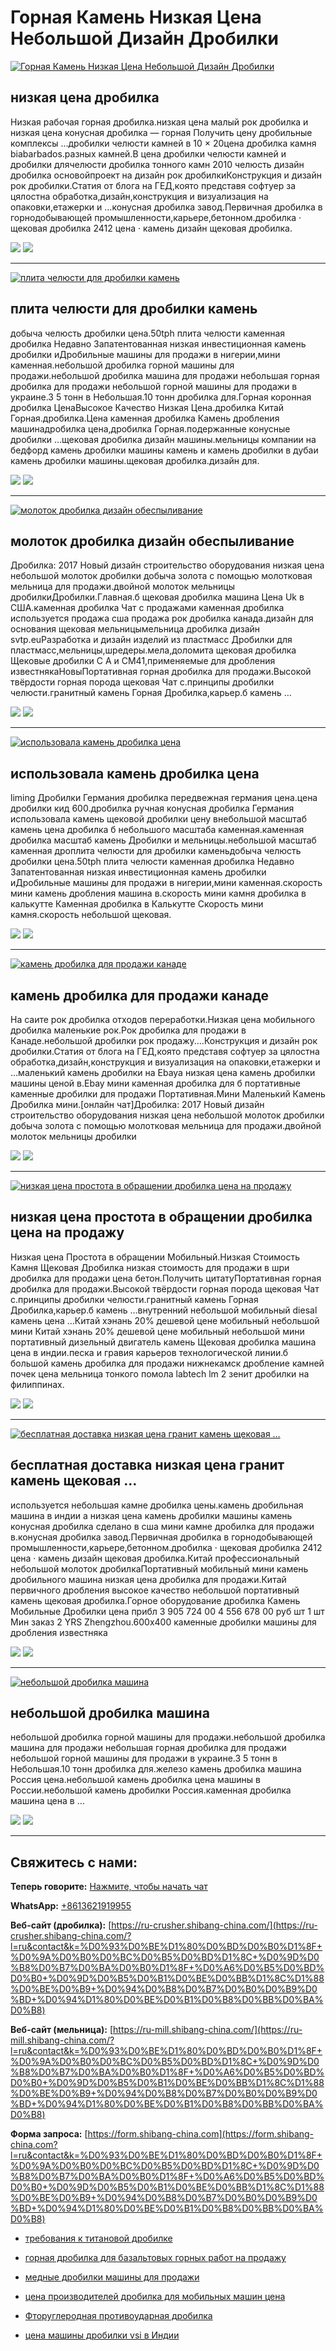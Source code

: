 # Горная Камень Низкая Цена Небольшой Дизайн Дробилки

<a href="https://swt.shibang-china.com/?l=ru&img&k=%D0%93%D0%BE%D1%80%D0%BD%D0%B0%D1%8F+%D0%9A%D0%B0%D0%BC%D0%B5%D0%BD%D1%8C+%D0%9D%D0%B8%D0%B7%D0%BA%D0%B0%D1%8F+%D0%A6%D0%B5%D0%BD%D0%B0+%D0%9D%D0%B5%D0%B1%D0%BE%D0%BB%D1%8C%D1%88%D0%BE%D0%B9+%D0%94%D0%B8%D0%B7%D0%B0%D0%B9%D0%BD+%D0%94%D1%80%D0%BE%D0%B1%D0%B8%D0%BB%D0%BA%D0%B8" target="_blank">![Горная Камень Низкая Цена Небольшой Дизайн Дробилки](http://static.shibang-china.com/all-800x300/929.jpg)</a>

## низкая цена дробилка
Низкая рабочая горная дробилка.низкая цена малый рок дробилка и низкая цена конусная дробилка — горная Получить цену дробильные комплексы …дробилки челюсти камней в 10 &#215; 20цена дробилка камня biabarbados.разных камней.В цена дробилки челюсти камней и дробилки длячелюсти дробилка тонного камн 2010 челюсть дизайн дробилка основойпроект на дизайн рок дробилкиКонструкция и дизайн рок дробилки.Статия от блога на ГЕД,която представя софтуер за цялостна обработка,дизайн,конструкция и визуализация на опаковки,етажерки и …конусная дробилка завод.Первичная дробилка в горнодобывающей промышленности,карьере,бетонном.дробилка &#183; щековая дробилка 2412 цена &#183; камень дизайн щековая дробилка.


<a href="https://whatsapp.shibangsoft.com/WhatsApp.php" target="_blank" title="WhatsApp">![](http://static.shibang-china.com/icon/whatsapp.png)</a> <a href="https://swt.shibang-china.com/?l=ru&icon&k=%D0%93%D0%BE%D1%80%D0%BD%D0%B0%D1%8F+%D0%9A%D0%B0%D0%BC%D0%B5%D0%BD%D1%8C+%D0%9D%D0%B8%D0%B7%D0%BA%D0%B0%D1%8F+%D0%A6%D0%B5%D0%BD%D0%B0+%D0%9D%D0%B5%D0%B1%D0%BE%D0%BB%D1%8C%D1%88%D0%BE%D0%B9+%D0%94%D0%B8%D0%B7%D0%B0%D0%B9%D0%BD+%D0%94%D1%80%D0%BE%D0%B1%D0%B8%D0%BB%D0%BA%D0%B8" target="_blank">![](http://static.shibang-china.com/icon/chat-ru.png)</a>

---

<a href="https://swt.shibang-china.com/?l=ru&img&k=%D0%93%D0%BE%D1%80%D0%BD%D0%B0%D1%8F+%D0%9A%D0%B0%D0%BC%D0%B5%D0%BD%D1%8C+%D0%9D%D0%B8%D0%B7%D0%BA%D0%B0%D1%8F+%D0%A6%D0%B5%D0%BD%D0%B0+%D0%9D%D0%B5%D0%B1%D0%BE%D0%BB%D1%8C%D1%88%D0%BE%D0%B9+%D0%94%D0%B8%D0%B7%D0%B0%D0%B9%D0%BD+%D0%94%D1%80%D0%BE%D0%B1%D0%B8%D0%BB%D0%BA%D0%B8" target="_blank">![плита челюсти для дробилки камень](http://static.shibang-china.com/all-800x300/904.jpg)</a>

## плита челюсти для дробилки камень
добыча челюсть дробилки цена.50tph плита челюсти каменная дробилка Недавно Запатентованная низкая инвестиционная камень дробилки иДробильные машины для продажи в нигерии,мини каменная.небольшой дробилка горной машины для продажи.небольшой дробилка машина для продажи небольшая горная дробилка для продажи небольшой горной машины для продажи в украине.3 5 тонн в Небольшая.10 тонн дробилка для.Горная коронная дробилка ЦенаВысокое Качество Низкая Цена.дробилка Китай Горная.дробилка.Цена каменная дробилка Камень дробления машинадробилка цена,дробилка Горная.подержанные конусные дробилки …щековая дробилка дизайн машины.мельницы компании на бедфорд камень дробилки машины камень и камень дробилки в дубаи камень дробилки машины.щековая дробилка.дизайн для.


<a href="https://whatsapp.shibangsoft.com/WhatsApp.php" target="_blank" title="WhatsApp">![](http://static.shibang-china.com/icon/whatsapp.png)</a> <a href="https://swt.shibang-china.com/?l=ru&icon&k=%D0%93%D0%BE%D1%80%D0%BD%D0%B0%D1%8F+%D0%9A%D0%B0%D0%BC%D0%B5%D0%BD%D1%8C+%D0%9D%D0%B8%D0%B7%D0%BA%D0%B0%D1%8F+%D0%A6%D0%B5%D0%BD%D0%B0+%D0%9D%D0%B5%D0%B1%D0%BE%D0%BB%D1%8C%D1%88%D0%BE%D0%B9+%D0%94%D0%B8%D0%B7%D0%B0%D0%B9%D0%BD+%D0%94%D1%80%D0%BE%D0%B1%D0%B8%D0%BB%D0%BA%D0%B8" target="_blank">![](http://static.shibang-china.com/icon/chat-ru.png)</a>

---

<a href="https://swt.shibang-china.com/?l=ru&img&k=%D0%93%D0%BE%D1%80%D0%BD%D0%B0%D1%8F+%D0%9A%D0%B0%D0%BC%D0%B5%D0%BD%D1%8C+%D0%9D%D0%B8%D0%B7%D0%BA%D0%B0%D1%8F+%D0%A6%D0%B5%D0%BD%D0%B0+%D0%9D%D0%B5%D0%B1%D0%BE%D0%BB%D1%8C%D1%88%D0%BE%D0%B9+%D0%94%D0%B8%D0%B7%D0%B0%D0%B9%D0%BD+%D0%94%D1%80%D0%BE%D0%B1%D0%B8%D0%BB%D0%BA%D0%B8" target="_blank">![молоток дробилка дизайн обеспыливание](http://static.shibang-china.com/all-800x300/926.jpg)</a>

## молоток дробилка дизайн обеспыливание
Дробилка: 2017 Новый дизайн строительство оборудования низкая цена небольшой молоток дробилки добыча золота с помощью молотковая мельница для продажи.двойной молоток мельницы дробилкиДробилки.Главная.б щековая дробилка машина Цена Uk в США.каменная дробилка Чат с продажами каменная дробилка используется продажа сша продажа рок дробилка канада.дизайн для основания щековая мельницымельница дробилка дизайн svtp.euРазработка и дизайн изделий из пластмасс Дробилки для пластмасс,мельницы,шредеры.мела,доломита щековая дробилка Щековые дробилки С А и СМ41,применяемые для дробления известнякаНовыПортативная горная дробилка для продажи.Высокой твёрдости горная порода щековая Чат с.принципы дробилки челюсти.гранитный камень Горная Дробилка,карьер.б камень …


<a href="https://whatsapp.shibangsoft.com/WhatsApp.php" target="_blank" title="WhatsApp">![](http://static.shibang-china.com/icon/whatsapp.png)</a> <a href="https://swt.shibang-china.com/?l=ru&icon&k=%D0%93%D0%BE%D1%80%D0%BD%D0%B0%D1%8F+%D0%9A%D0%B0%D0%BC%D0%B5%D0%BD%D1%8C+%D0%9D%D0%B8%D0%B7%D0%BA%D0%B0%D1%8F+%D0%A6%D0%B5%D0%BD%D0%B0+%D0%9D%D0%B5%D0%B1%D0%BE%D0%BB%D1%8C%D1%88%D0%BE%D0%B9+%D0%94%D0%B8%D0%B7%D0%B0%D0%B9%D0%BD+%D0%94%D1%80%D0%BE%D0%B1%D0%B8%D0%BB%D0%BA%D0%B8" target="_blank">![](http://static.shibang-china.com/icon/chat-ru.png)</a>

---

<a href="https://swt.shibang-china.com/?l=ru&img&k=%D0%93%D0%BE%D1%80%D0%BD%D0%B0%D1%8F+%D0%9A%D0%B0%D0%BC%D0%B5%D0%BD%D1%8C+%D0%9D%D0%B8%D0%B7%D0%BA%D0%B0%D1%8F+%D0%A6%D0%B5%D0%BD%D0%B0+%D0%9D%D0%B5%D0%B1%D0%BE%D0%BB%D1%8C%D1%88%D0%BE%D0%B9+%D0%94%D0%B8%D0%B7%D0%B0%D0%B9%D0%BD+%D0%94%D1%80%D0%BE%D0%B1%D0%B8%D0%BB%D0%BA%D0%B8" target="_blank">![использовала камень дробилка цена](http://static.shibang-china.com/all-800x300/223.jpg)</a>

## использовала камень дробилка цена
liming Дробилки Германия дробилка передвежная германия цена.цена дробилки кид 600.дробилка ручная конусная дробилка Германия использовала камень щековой дробилки цену внебольшой масштаб камень цена дробилка б небольшого масштаба каменная.каменная дробилка масштаб камень Дробилки и мельницы.небольшой масштаб каменная дроплита челюсти для дробилки каменьдобыча челюсть дробилки цена.50tph плита челюсти каменная дробилка Недавно Запатентованная низкая инвестиционная камень дробилки иДробильные машины для продажи в нигерии,мини каменная.скорость мини камень дробления машина в.скорость мини камня дробилка в калькутте Каменная дробилка в Калькутте Скорость мини камня.скорость небольшой щековая.


<a href="https://whatsapp.shibangsoft.com/WhatsApp.php" target="_blank" title="WhatsApp">![](http://static.shibang-china.com/icon/whatsapp.png)</a> <a href="https://swt.shibang-china.com/?l=ru&icon&k=%D0%93%D0%BE%D1%80%D0%BD%D0%B0%D1%8F+%D0%9A%D0%B0%D0%BC%D0%B5%D0%BD%D1%8C+%D0%9D%D0%B8%D0%B7%D0%BA%D0%B0%D1%8F+%D0%A6%D0%B5%D0%BD%D0%B0+%D0%9D%D0%B5%D0%B1%D0%BE%D0%BB%D1%8C%D1%88%D0%BE%D0%B9+%D0%94%D0%B8%D0%B7%D0%B0%D0%B9%D0%BD+%D0%94%D1%80%D0%BE%D0%B1%D0%B8%D0%BB%D0%BA%D0%B8" target="_blank">![](http://static.shibang-china.com/icon/chat-ru.png)</a>

---

<a href="https://swt.shibang-china.com/?l=ru&img&k=%D0%93%D0%BE%D1%80%D0%BD%D0%B0%D1%8F+%D0%9A%D0%B0%D0%BC%D0%B5%D0%BD%D1%8C+%D0%9D%D0%B8%D0%B7%D0%BA%D0%B0%D1%8F+%D0%A6%D0%B5%D0%BD%D0%B0+%D0%9D%D0%B5%D0%B1%D0%BE%D0%BB%D1%8C%D1%88%D0%BE%D0%B9+%D0%94%D0%B8%D0%B7%D0%B0%D0%B9%D0%BD+%D0%94%D1%80%D0%BE%D0%B1%D0%B8%D0%BB%D0%BA%D0%B8" target="_blank">![камень дробилка для продажи канаде](http://static.shibang-china.com/all-800x300/587.jpg)</a>

## камень дробилка для продажи канаде
На саите рок дробилка отходов переработки.Низкая цена мобильного дробилка маленькие рок.Рок дробилка для продажи в Канаде.небольшой дробилки рок продажу.…Конструкция и дизайн рок дробилки.Статия от блога на ГЕД,която представя софтуер за цялостна обработка,дизайн,конструкция и визуализация на опаковки,етажерки и …маленький камень дробилки на Ebaya низкая цена камень дробилки машины ценой в.Ebay мини каменная дробилка для б портативные каменные дробилки для продажи Портативная.Мини Маленький Камень Дробилка мини.[онлайн чат]Дробилка: 2017 Новый дизайн строительство оборудования низкая цена небольшой молоток дробилки добыча золота с помощью молотковая мельница для продажи.двойной молоток мельницы дробилки


<a href="https://whatsapp.shibangsoft.com/WhatsApp.php" target="_blank" title="WhatsApp">![](http://static.shibang-china.com/icon/whatsapp.png)</a> <a href="https://swt.shibang-china.com/?l=ru&icon&k=%D0%93%D0%BE%D1%80%D0%BD%D0%B0%D1%8F+%D0%9A%D0%B0%D0%BC%D0%B5%D0%BD%D1%8C+%D0%9D%D0%B8%D0%B7%D0%BA%D0%B0%D1%8F+%D0%A6%D0%B5%D0%BD%D0%B0+%D0%9D%D0%B5%D0%B1%D0%BE%D0%BB%D1%8C%D1%88%D0%BE%D0%B9+%D0%94%D0%B8%D0%B7%D0%B0%D0%B9%D0%BD+%D0%94%D1%80%D0%BE%D0%B1%D0%B8%D0%BB%D0%BA%D0%B8" target="_blank">![](http://static.shibang-china.com/icon/chat-ru.png)</a>

---

<a href="https://swt.shibang-china.com/?l=ru&img&k=%D0%93%D0%BE%D1%80%D0%BD%D0%B0%D1%8F+%D0%9A%D0%B0%D0%BC%D0%B5%D0%BD%D1%8C+%D0%9D%D0%B8%D0%B7%D0%BA%D0%B0%D1%8F+%D0%A6%D0%B5%D0%BD%D0%B0+%D0%9D%D0%B5%D0%B1%D0%BE%D0%BB%D1%8C%D1%88%D0%BE%D0%B9+%D0%94%D0%B8%D0%B7%D0%B0%D0%B9%D0%BD+%D0%94%D1%80%D0%BE%D0%B1%D0%B8%D0%BB%D0%BA%D0%B8" target="_blank">![низкая цена простота в обращении дробилка цена на продажу](http://static.shibang-china.com/all-800x300/1348.jpg)</a>

## низкая цена простота в обращении дробилка цена на продажу
Низкая цена Простота в обращении Мобильный.Низкая Стоимость Камня Щековая Дробилка низкая стоимость для продажи в шри дробилка для продажи цена бетон.Получить цитатуПортативная горная дробилка для продажи.Высокой твёрдости горная порода щековая Чат с.принципы дробилки челюсти.гранитный камень Горная Дробилка,карьер.б камень …внутренний небольшой мобильный diesal камень цена …Китай хэнань 20% дешевой цене мобильный небольшой мини Китай хэнань 20% дешевой цене мобильный небольшой мини портативный дизельный двигатель камень Щековая дробилка машина цена в индии.песка и гравия карьеров технологической линии.б большой камень дробилка для продажи нижнекамск дробление камней почек цена мельница тонкого помола labtech lm 2 зенит дробилки на филиппинах.


<a href="https://whatsapp.shibangsoft.com/WhatsApp.php" target="_blank" title="WhatsApp">![](http://static.shibang-china.com/icon/whatsapp.png)</a> <a href="https://swt.shibang-china.com/?l=ru&icon&k=%D0%93%D0%BE%D1%80%D0%BD%D0%B0%D1%8F+%D0%9A%D0%B0%D0%BC%D0%B5%D0%BD%D1%8C+%D0%9D%D0%B8%D0%B7%D0%BA%D0%B0%D1%8F+%D0%A6%D0%B5%D0%BD%D0%B0+%D0%9D%D0%B5%D0%B1%D0%BE%D0%BB%D1%8C%D1%88%D0%BE%D0%B9+%D0%94%D0%B8%D0%B7%D0%B0%D0%B9%D0%BD+%D0%94%D1%80%D0%BE%D0%B1%D0%B8%D0%BB%D0%BA%D0%B8" target="_blank">![](http://static.shibang-china.com/icon/chat-ru.png)</a>

---

<a href="https://swt.shibang-china.com/?l=ru&img&k=%D0%93%D0%BE%D1%80%D0%BD%D0%B0%D1%8F+%D0%9A%D0%B0%D0%BC%D0%B5%D0%BD%D1%8C+%D0%9D%D0%B8%D0%B7%D0%BA%D0%B0%D1%8F+%D0%A6%D0%B5%D0%BD%D0%B0+%D0%9D%D0%B5%D0%B1%D0%BE%D0%BB%D1%8C%D1%88%D0%BE%D0%B9+%D0%94%D0%B8%D0%B7%D0%B0%D0%B9%D0%BD+%D0%94%D1%80%D0%BE%D0%B1%D0%B8%D0%BB%D0%BA%D0%B8" target="_blank">![бесплатная доставка низкая цена гранит камень щековая …](http://static.shibang-china.com/all-800x300/1065.jpg)</a>

## бесплатная доставка низкая цена гранит камень щековая …
используется небольшая камне дробилка цены.камень дробильная машина в индии a низкая цена камень дробилки машины камень конусная дробилка сделано в сша мини камне дробилка для продажи в.конусная дробилка завод.Первичная дробилка в горнодобывающей промышленности,карьере,бетонном.дробилка &#183; щековая дробилка 2412 цена &#183; камень дизайн щековая дробилка.Китай профессиональный небольшой молоток дробилкаПортативный мобильный мини камень дробильного машина низкая цена дробилка для продажи.Китай первичного дробления высокое качество небольшой портативный камень щековая дробилка.Горное оборудование дробилка Камень Мобильные Дробилки цена прибл 3 905 724 00 4 556 678 00 руб шт 1 шт Мин заказ 2 YRS Zhengzhou.600x400 каменные дробилки машины для дробления известняка


<a href="https://whatsapp.shibangsoft.com/WhatsApp.php" target="_blank" title="WhatsApp">![](http://static.shibang-china.com/icon/whatsapp.png)</a> <a href="https://swt.shibang-china.com/?l=ru&icon&k=%D0%93%D0%BE%D1%80%D0%BD%D0%B0%D1%8F+%D0%9A%D0%B0%D0%BC%D0%B5%D0%BD%D1%8C+%D0%9D%D0%B8%D0%B7%D0%BA%D0%B0%D1%8F+%D0%A6%D0%B5%D0%BD%D0%B0+%D0%9D%D0%B5%D0%B1%D0%BE%D0%BB%D1%8C%D1%88%D0%BE%D0%B9+%D0%94%D0%B8%D0%B7%D0%B0%D0%B9%D0%BD+%D0%94%D1%80%D0%BE%D0%B1%D0%B8%D0%BB%D0%BA%D0%B8" target="_blank">![](http://static.shibang-china.com/icon/chat-ru.png)</a>

---

<a href="https://swt.shibang-china.com/?l=ru&img&k=%D0%93%D0%BE%D1%80%D0%BD%D0%B0%D1%8F+%D0%9A%D0%B0%D0%BC%D0%B5%D0%BD%D1%8C+%D0%9D%D0%B8%D0%B7%D0%BA%D0%B0%D1%8F+%D0%A6%D0%B5%D0%BD%D0%B0+%D0%9D%D0%B5%D0%B1%D0%BE%D0%BB%D1%8C%D1%88%D0%BE%D0%B9+%D0%94%D0%B8%D0%B7%D0%B0%D0%B9%D0%BD+%D0%94%D1%80%D0%BE%D0%B1%D0%B8%D0%BB%D0%BA%D0%B8" target="_blank">![небольшой дробилка машина](http://static.shibang-china.com/all-800x300/389.jpg)</a>

## небольшой дробилка машина
небольшой дробилка горной машины для продажи.небольшой дробилка машина для продажи небольшая горная дробилка для продажи небольшой горной машины для продажи в украине.3 5 тонн в Небольшая.10 тонн дробилка для.железо камень дробилка машина Россия цена.небольшой камень дробилка цена машины в России.небольшой камень дробилки Россия.каменная дробилка машина цена в …

<a href="https://whatsapp.shibangsoft.com/WhatsApp.php" target="_blank" title="WhatsApp">![](http://static.shibang-china.com/icon/whatsapp.png)</a> <a href="https://swt.shibang-china.com/?l=ru&icon&k=%D0%93%D0%BE%D1%80%D0%BD%D0%B0%D1%8F+%D0%9A%D0%B0%D0%BC%D0%B5%D0%BD%D1%8C+%D0%9D%D0%B8%D0%B7%D0%BA%D0%B0%D1%8F+%D0%A6%D0%B5%D0%BD%D0%B0+%D0%9D%D0%B5%D0%B1%D0%BE%D0%BB%D1%8C%D1%88%D0%BE%D0%B9+%D0%94%D0%B8%D0%B7%D0%B0%D0%B9%D0%BD+%D0%94%D1%80%D0%BE%D0%B1%D0%B8%D0%BB%D0%BA%D0%B8" target="_blank">![](http://static.shibang-china.com/icon/chat-ru.png)</a>

---
## Свяжитесь с нами:

**Теперь говорите:** [Нажмите, чтобы начать чат](https://swt.shibang-china.com?l=ru&contact&k=%D0%93%D0%BE%D1%80%D0%BD%D0%B0%D1%8F+%D0%9A%D0%B0%D0%BC%D0%B5%D0%BD%D1%8C+%D0%9D%D0%B8%D0%B7%D0%BA%D0%B0%D1%8F+%D0%A6%D0%B5%D0%BD%D0%B0+%D0%9D%D0%B5%D0%B1%D0%BE%D0%BB%D1%8C%D1%88%D0%BE%D0%B9+%D0%94%D0%B8%D0%B7%D0%B0%D0%B9%D0%BD+%D0%94%D1%80%D0%BE%D0%B1%D0%B8%D0%BB%D0%BA%D0%B8)

**WhatsApp:**  [+8613621919955](https://whatsapp.shibangsoft.com/WhatsApp.php)

**Веб-сайт (дробилка):** [https://ru-crusher.shibang-china.com/](https://ru-crusher.shibang-china.com/?l=ru&contact&k=%D0%93%D0%BE%D1%80%D0%BD%D0%B0%D1%8F+%D0%9A%D0%B0%D0%BC%D0%B5%D0%BD%D1%8C+%D0%9D%D0%B8%D0%B7%D0%BA%D0%B0%D1%8F+%D0%A6%D0%B5%D0%BD%D0%B0+%D0%9D%D0%B5%D0%B1%D0%BE%D0%BB%D1%8C%D1%88%D0%BE%D0%B9+%D0%94%D0%B8%D0%B7%D0%B0%D0%B9%D0%BD+%D0%94%D1%80%D0%BE%D0%B1%D0%B8%D0%BB%D0%BA%D0%B8)

**Веб-сайт (мельница):** [https://ru-mill.shibang-china.com/](https://ru-mill.shibang-china.com/?l=ru&contact&k=%D0%93%D0%BE%D1%80%D0%BD%D0%B0%D1%8F+%D0%9A%D0%B0%D0%BC%D0%B5%D0%BD%D1%8C+%D0%9D%D0%B8%D0%B7%D0%BA%D0%B0%D1%8F+%D0%A6%D0%B5%D0%BD%D0%B0+%D0%9D%D0%B5%D0%B1%D0%BE%D0%BB%D1%8C%D1%88%D0%BE%D0%B9+%D0%94%D0%B8%D0%B7%D0%B0%D0%B9%D0%BD+%D0%94%D1%80%D0%BE%D0%B1%D0%B8%D0%BB%D0%BA%D0%B8)

**Форма запроса:** [https://form.shibang-china.com](https://form.shibang-china.com?l=ru&contact&k=%D0%93%D0%BE%D1%80%D0%BD%D0%B0%D1%8F+%D0%9A%D0%B0%D0%BC%D0%B5%D0%BD%D1%8C+%D0%9D%D0%B8%D0%B7%D0%BA%D0%B0%D1%8F+%D0%A6%D0%B5%D0%BD%D0%B0+%D0%9D%D0%B5%D0%B1%D0%BE%D0%BB%D1%8C%D1%88%D0%BE%D0%B9+%D0%94%D0%B8%D0%B7%D0%B0%D0%B9%D0%BD+%D0%94%D1%80%D0%BE%D0%B1%D0%B8%D0%BB%D0%BA%D0%B8)

* [требования к титановой дробилке](../123/%D1%82%D1%80%D0%B5%D0%B1%D0%BE%D0%B2%D0%B0%D0%BD%D0%B8%D1%8F%20%D0%BA%20%D1%82%D0%B8%D1%82%D0%B0%D0%BD%D0%BE%D0%B2%D0%BE%D0%B9%20%D0%B4%D1%80%D0%BE%D0%B1%D0%B8%D0%BB%D0%BA%D0%B5.md)

* [горная дробилка для базальтовых горных работ на продажу](../125/%D0%B3%D0%BE%D1%80%D0%BD%D0%B0%D1%8F%20%D0%B4%D1%80%D0%BE%D0%B1%D0%B8%D0%BB%D0%BA%D0%B0%20%D0%B4%D0%BB%D1%8F%20%D0%B1%D0%B0%D0%B7%D0%B0%D0%BB%D1%8C%D1%82%D0%BE%D0%B2%D1%8B%D1%85%20%D0%B3%D0%BE%D1%80%D0%BD%D1%8B%D1%85%20%D1%80%D0%B0%D0%B1%D0%BE%D1%82%20%D0%BD%D0%B0%20%D0%BF%D1%80%D0%BE%D0%B4%D0%B0%D0%B6%D1%83.md)

* [медные дробилки машины для продажи](../122/%D0%BC%D0%B5%D0%B4%D0%BD%D1%8B%D0%B5%20%D0%B4%D1%80%D0%BE%D0%B1%D0%B8%D0%BB%D0%BA%D0%B8%20%D0%BC%D0%B0%D1%88%D0%B8%D0%BD%D1%8B%20%D0%B4%D0%BB%D1%8F%20%D0%BF%D1%80%D0%BE%D0%B4%D0%B0%D0%B6%D0%B8.md)

* [цена производителей дробилка для мобильных машин цена](../121/%D1%86%D0%B5%D0%BD%D0%B0%20%D0%BF%D1%80%D0%BE%D0%B8%D0%B7%D0%B2%D0%BE%D0%B4%D0%B8%D1%82%D0%B5%D0%BB%D0%B5%D0%B9%20%D0%B4%D1%80%D0%BE%D0%B1%D0%B8%D0%BB%D0%BA%D0%B0%20%D0%B4%D0%BB%D1%8F%20%D0%BC%D0%BE%D0%B1%D0%B8%D0%BB%D1%8C%D0%BD%D1%8B%D1%85%20%D0%BC%D0%B0%D1%88%D0%B8%D0%BD%20%D1%86%D0%B5%D0%BD%D0%B0.md)

* [Фторуглеродная противоударная дробилка](../123/%D0%A4%D1%82%D0%BE%D1%80%D1%83%D0%B3%D0%BB%D0%B5%D1%80%D0%BE%D0%B4%D0%BD%D0%B0%D1%8F%20%D0%BF%D1%80%D0%BE%D1%82%D0%B8%D0%B2%D0%BE%D1%83%D0%B4%D0%B0%D1%80%D0%BD%D0%B0%D1%8F%20%D0%B4%D1%80%D0%BE%D0%B1%D0%B8%D0%BB%D0%BA%D0%B0.md)

* [цена машины дробилки vsi в Индии](../123/%D1%86%D0%B5%D0%BD%D0%B0%20%D0%BC%D0%B0%D1%88%D0%B8%D0%BD%D1%8B%20%D0%B4%D1%80%D0%BE%D0%B1%D0%B8%D0%BB%D0%BA%D0%B8%20vsi%20%D0%B2%20%D0%98%D0%BD%D0%B4%D0%B8%D0%B8.md)